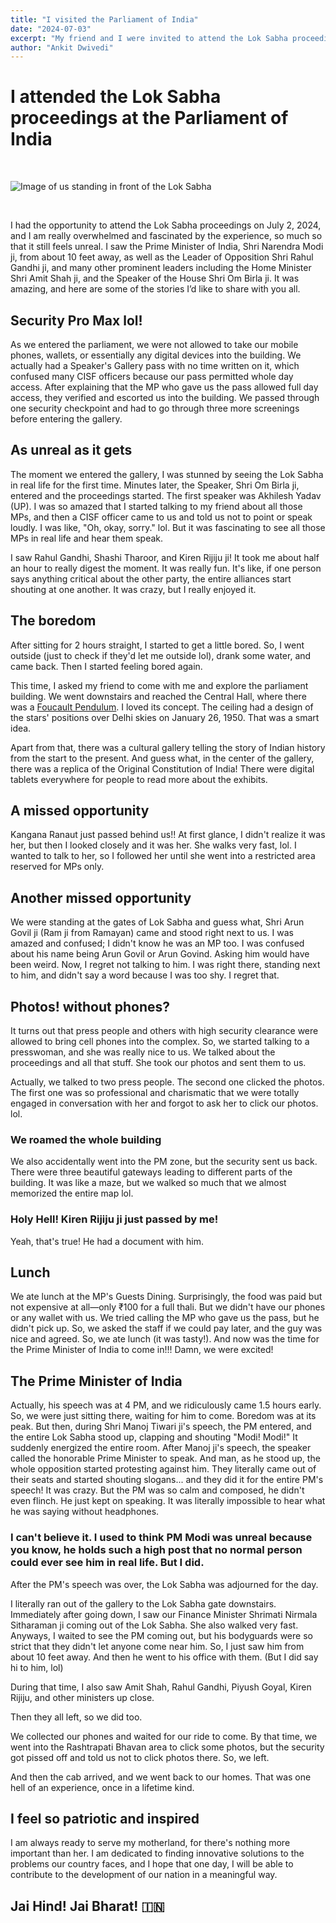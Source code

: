 ```yaml
---
title: "I visited the Parliament of India"
date: "2024-07-03"
excerpt: "My friend and I were invited to attend the Lok Sabha proceedings on July 2, 2024. The experience was unparalleled and truly unforgettable. The grandeur of the Parliament of our Motherland is unmatched. Here are some of the stories from that day."
author: "Ankit Dwivedi"
---
```


# I attended the Lok Sabha proceedings at the Parliament of India

<br>

![Image of us standing in front of the Lok Sabha](https://lh3.googleusercontent.com/pw/AP1GczMwOEkn8MC65Nroz8sGJ7PC1OClskxUhwQCtNvRdd0NXqnPyfZwcTC7-pUgFzYnRGuyI3dchdnyLsdE-lXHHoTxecgvuqS3nkmV0AyoGNRvlYRPglFpSTh3K3-ZVMRwDDdUR8O8URz7RFI7tQnn6fopz6i5niuswxyXMKsfuK2AO3nO5IIK7zEF_vwT-eZu7qoZ9hL8U048HwWJMM8hxYhME7bzsKYGGjjOc0Azds08SjI6jR6lv-fPsnvGX3aAqYEAdWBPVGYHK4RD4BT6J2p6VH1fqwjLsaRWrL42bFb-KTF5HDstJScaX4Wdkmk_CVjBuewSjswB4A51aRGV-hlYggueWUk-xdPlInShb3yfhTXmNNlka8JjRJFF2U0vKvnFvaSR8xovu1qCkPRH5UtAtMVZkPgZaM9CR7sAy9LG_sxEf7aBIxbJFV_D8Ycp8wxHH6y420olhsdoSat0kTZ4Z0GeSpWWJEfAArVHPDwIVKKXJJRNHjI488NnQlFBPdKj821a2HYzNFNsBdvly8m6pJ_RJQOi2DXKKfNKr8fJ-vhY_vzkG588wvv2HO1ckS1I4QetdQZdwbHFSbmZSoVtsl2Sefc9L9Zk2v0Yw5Y-NjCEhDb_na9X9Rmv4rmAS481OHyT3xyAWrrry_o4bqk9Zq0I0INTtqAq2lMdAyh9PMreAJoWI5Z72JXEy9xYhnWzTEhztaw3PdE613obvFJlFEjeG64ZUfpK5mkGFvL3sB2zDWEAIy3EpNy1CH-qPlid2MxwpYA7HRe-Ce2A91N9QRYaFuwrUbpgxkQyt2EYVWbzVZ94cwTs3bLkhIou6fdd_rfjuHcZ1Ivrffb9PIPADF1df59mZyvSlfrf8u3ef7ODZX9f_NbTFsEoFjwTiOBYY_AUMl5c8OZG8L-xIost5oib0Zjou74YkkjH3MlMAMsIGCj4mg9skg8=w1599-h800-s-no-gm?authuser=0)

<br>

I had the opportunity to attend the Lok Sabha proceedings on July 2, 2024, and I am really overwhelmed and fascinated by the experience, so much so that it still feels unreal. I saw the Prime Minister of India, Shri Narendra Modi ji, from about 10 feet away, as well as the Leader of Opposition Shri Rahul Gandhi ji, and many other prominent leaders including the Home Minister Shri Amit Shah ji, and the Speaker of the House Shri Om Birla ji. It was amazing, and here are some of the stories I’d like to share with you all.

## Security Pro Max lol!

As we entered the parliament, we were not allowed to take our mobile phones, wallets, or essentially any digital devices into the building. We actually had a Speaker's Gallery pass with no time written on it, which confused many CISF officers because our pass permitted whole day access. After explaining that the MP who gave us the pass allowed full day access, they verified and escorted us into the building. We passed through one security checkpoint and had to go through three more screenings before entering the gallery.

## As unreal as it gets

The moment we entered the gallery, I was stunned by seeing the Lok Sabha in real life for the first time. Minutes later, the Speaker, Shri Om Birla ji, entered and the proceedings started. The first speaker was Akhilesh Yadav (UP). I was so amazed that I started talking to my friend about all those MPs, and then a CISF officer came to us and told us not to point or speak loudly. I was like, "Oh, okay, sorry." lol. But it was fascinating to see all those MPs in real life and hear them speak.

I saw Rahul Gandhi, Shashi Tharoor, and Kiren Rijiju ji! It took me about half an hour to really digest the moment. It was really fun. It's like, if one person says anything critical about the other party, the entire alliances start shouting at one another. It was crazy, but I really enjoyed it.

## The boredom

After sitting for 2 hours straight, I started to get a little bored. So, I went outside (just to check if they'd let me outside lol), drank some water, and came back. Then I started feeling bored again.

This time, I asked my friend to come with me and explore the parliament building. We went downstairs and reached the Central Hall, where there was a [Foucault Pendulum](https://www.drishtiias.com/daily-updates/daily-news-analysis/foucault-pendulum#:~:text=The%20pendulum%20in%20the%20new%20Parliament%20building%20was%20created%20by,a%20weight%20of%2036%20kg.). I loved its concept. The ceiling had a design of the stars' positions over Delhi skies on January 26, 1950. That was a smart idea.

Apart from that, there was a cultural gallery telling the story of Indian history from the start to the present. And guess what, in the center of the gallery, there was a replica of the Original Constitution of India! There were digital tablets everywhere for people to read more about the exhibits.

## A missed opportunity

Kangana Ranaut just passed behind us!! At first glance, I didn't realize it was her, but then I looked closely and it was her. She walks very fast, lol. I wanted to talk to her, so I followed her until she went into a restricted area reserved for MPs only.

## Another missed opportunity

We were standing at the gates of Lok Sabha and guess what, Shri Arun Govil ji (Ram ji from Ramayan) came and stood right next to us. I was amazed and confused; I didn't know he was an MP too. I was confused about his name being Arun Govil or Arun Govind. Asking him would have been weird. Now, I regret not talking to him. I was right there, standing next to him, and didn't say a word because I was too shy. I regret that.

## Photos! without phones?

It turns out that press people and others with high security clearance were allowed to bring cell phones into the complex. So, we started talking to a presswoman, and she was really nice to us. We talked about the proceedings and all that stuff. She took our photos and sent them to us.

Actually, we talked to two press people. The second one clicked the photos. The first one was so professional and charismatic that we were totally engaged in conversation with her and forgot to ask her to click our photos. lol.

### We roamed the whole building

We also accidentally went into the PM zone, but the security sent us back. There were three beautiful gateways leading to different parts of the building. It was like a maze, but we walked so much that we almost memorized the entire map lol.

### Holy Hell! Kiren Rijiju ji just passed by me!

Yeah, that's true! He had a document with him.

## Lunch

We ate lunch at the MP's Guests Dining. Surprisingly, the food was paid but not expensive at all—only ₹100 for a full thali. But we didn't have our phones or any wallet with us. We tried calling the MP who gave us the pass, but he didn't pick up. So, we asked the staff if we could pay later, and the guy was nice and agreed. So, we ate lunch (it was tasty!). And now was the time for the Prime Minister of India to come in!!! Damn, we were excited!

## The Prime Minister of India

Actually, his speech was at 4 PM, and we ridiculously came 1.5 hours early. So, we were just sitting there, waiting for him to come. Boredom was at its peak. But then, during Shri Manoj Tiwari ji's speech, the PM entered, and the entire Lok Sabha stood up, clapping and shouting "Modi! Modi!" It suddenly energized the entire room. After Manoj ji's speech, the speaker called the honorable Prime Minister to speak. And man, as he stood up, the whole opposition started protesting against him. They literally came out of their seats and started shouting slogans... and they did it for the entire PM's speech! It was crazy. But the PM was so calm and composed, he didn't even flinch. He just kept on speaking. It was literally impossible to hear what he was saying without headphones.

### I can't believe it. I used to think PM Modi was unreal because you know, he holds such a high post that no normal person could ever see him in real life. But I did.

After the PM's speech was over, the Lok Sabha was adjourned for the day.

I literally ran out of the gallery to the Lok Sabha gate downstairs. Immediately after going down, I saw our Finance Minister Shrimati Nirmala Sitharaman ji coming out of the Lok Sabha. She also walked very fast. Anyways, I waited to see the PM coming out, but his bodyguards were so strict that they didn't let anyone come near him. So, I just saw him from about 10 feet away. And then he went to his office with them. (But I did say hi to him, lol)

During that time, I also saw Amit Shah, Rahul Gandhi, Piyush Goyal, Kiren Rijiju, and other ministers up close.

Then they all left, so we did too.

We collected our phones and waited for our ride to come. By that time, we went into the Rashtrapati Bhavan area to click some photos, but the security got pissed off and told us not to click photos there. So, we left.

And then the cab arrived, and we went back to our homes. That was one hell of an experience, once in a lifetime kind.

## I feel so patriotic and inspired

I am always ready to serve my motherland, for there's nothing more important than her. I am dedicated to finding innovative solutions to the problems our country faces, and I hope that one day, I will be able to contribute to the development of our nation in a meaningful way.

## Jai Hind! Jai Bharat! 🇮🇳
